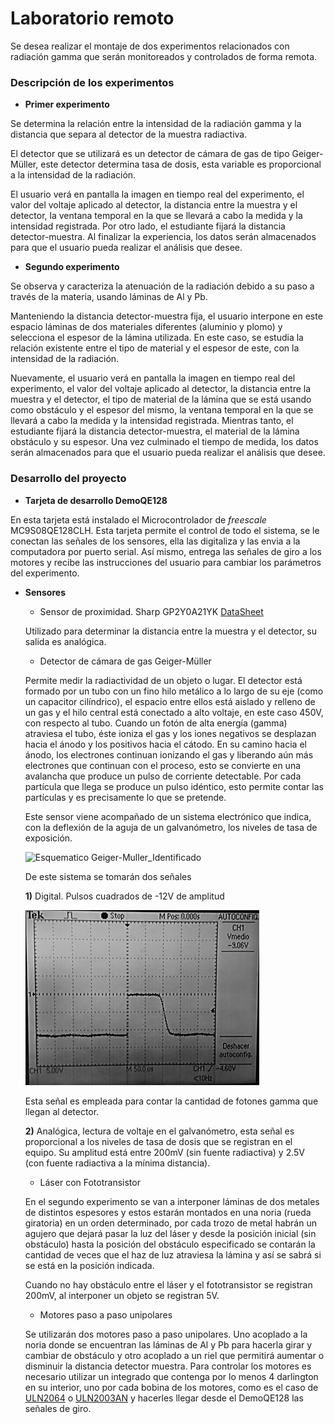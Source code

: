 
# Laboratorio remoto
Se desea realizar el montaje de dos experimentos relacionados con radiación gamma que serán monitoreados y controlados de forma remota.

### Descripción de los experimentos

- **Primer experimento**    
    
Se determina la relación entre la intensidad de la radiación gamma y la distancia que separa al detector de la muestra radiactiva. 

El detector que se utilizará es un detector de cámara de gas de tipo Geiger-Müller, este detector determina tasa de dosis, esta variable es proporcional a la intensidad de la radiación. 


El usuario verá en pantalla la imagen en tiempo real del experimento, el valor del voltaje aplicado al detector, la distancia entre la muestra y el detector, la ventana temporal en la que se llevará a cabo la medida y la intensidad registrada. Por otro lado, el estudiante fijará la distancia detector-muestra. Al finalizar la experiencia, los datos serán almacenados para que el usuario pueda realizar el análisis que desee.

- **Segundo experimento**

Se observa y caracteriza la atenuación de la radiación debido a su paso a través de la materia, usando láminas de Al y Pb. 

Manteniendo la distancia detector-muestra fija, el usuario interpone en este espacio láminas de dos materiales diferentes (aluminio y plomo) y selecciona el espesor de la lámina utilizada. En este caso, se estudia la relación existente entre el tipo de material y el espesor de este, con la intensidad de la radiación. 


Nuevamente, el usuario verá en pantalla la imagen en tiempo real del experimento, el valor del voltaje aplicado al detector, la distancia entre la muestra y el detector, el tipo de material de la lámina que se está usando como obstáculo y el espesor del mismo, la ventana temporal en la que se llevará a cabo la medida y la intensidad registrada. Mientras tanto, el estudiante fijará la distancia detector-muestra, el material de la lámina obstáculo y su espesor. Una vez culminado el tiempo de medida, los datos serán almacenados para que el usuario pueda realizar el análisis que desee.

### Desarrollo del proyecto
- **Tarjeta de desarrollo DemoQE128**

En esta tarjeta está instalado el Microcontrolador de *freescale* MC9S08QE128CLH. Esta tarjeta permite el control de todo el sistema, se le conectan las señales de los sensores, ella las digitaliza y las envia a la computadora por puerto serial. Así mismo, entrega las señales de giro a los motores y recibe las instrucciones del usuario para cambiar los parámetros del experimento.


- **Sensores**
    - Sensor de proximidad. Sharp GP2Y0A21YK [DataSheet][Sharp]
    
    Utilizado para determinar la distancia entre la muestra y el detector, su salida es analógica.
    
    - Detector de cámara de gas Geiger-Müller
    
    Permite medir la radiactividad de un objeto o lugar. El detector está formado por un tubo con un fino hilo metálico a lo largo de su eje (como un capacitor cilíndrico), el espacio entre ellos está aislado y relleno de un gas y el hilo central está conectado a alto voltaje, en este caso 450V, con respecto al tubo. Cuando un fotón de alta energía (gamma) atraviesa el tubo, éste ioniza el gas y los iones negativos se desplazan hacia el ánodo y los positivos hacia el cátodo. En su camino hacia el ánodo, los electrones continuan ionizando el gas y liberando aún más electrones que continuan con el proceso, esto se convierte en una avalancha que produce un pulso de corriente detectable. Por cada partícula que llega se produce un pulso idéntico, esto permite contar las partículas y es precisamente lo que se pretende. 
    
    Este sensor viene acompañado de un sistema electrónico que indica, con la deflexión de la aguja de un galvanómetro, los niveles de tasa de exposición. 
    
    ![Esquematico Geiger-Muller_Identificado](https://github.com/MnM3882/Laboratorio-remoto/blob/master/Wiki/imagenes_wiki/Esquematico%20Geiger-Muller_Identificado.png)
    
    De este sistema se tomarán dos señales
    
    **1)** Digital. Pulsos cuadrados de -12V de amplitud 
    
    ![Punto A](https://github.com/MnM3882/Laboratorio-remoto/blob/master/Wiki/imagenes_wiki/Punto%20A.jpg) 
    
    Esta señal es empleada para contar la cantidad de fotones gamma que llegan al detector.
    
    **2)** Analógica, lectura de voltaje en el galvanómetro, esta señal es proporcional a los niveles de tasa de dosis que se registran en el equipo. Su amplitud está entre 200mV (sin fuente radiactiva) y 2.5V (con fuente radiactiva a la mínima distancia).
    
    - Láser con Fototransistor
    
    En el segundo experimento se van a interponer láminas de dos metales de distintos espesores y estos estarán montados en una noria (rueda giratoria) en un orden determinado, por cada trozo de metal habrán un agujero que dejará pasar la luz del láser  y desde la posición inicial (sin obstáculo) hasta la posición del obstáculo especificado se contarán la cantidad de veces que el haz de luz atraviesa la lámina y así se sabrá si se está en la posición indicada.
    
    Cuando no hay obstáculo entre el láser y el fototransistor se registran 200mV, al interponer un objeto se registran 5V. 

    - Motores paso a paso unipolares

    Se utilizarán dos motores paso a paso unipolares. Uno acoplado a la noria donde se encuentran las láminas de Al y Pb para hacerla girar y cambiar de obstáculo y otro acoplado a un riel que permitirá aumentar o disminuir la distancia detector muestra. Para controlar los motores es necesario utilizar un integrado que contenga por lo menos 4 darlington en su interior, uno por cada bobina de los motores, como es el caso de [ULN2064](ULN2064) o [ULN2003AN][ULN2003AN] y hacerles llegar desde el DemoQE128 las señales de giro. 

[ULN2064]:http://www.st.com/content/ccc/resource/technical/document/datasheet/07/e7/0f/b6/ef/2d/41/88/CD00000177.pdf/files/CD00000177.pdf/jcr:content/translations/en.CD00000177.pdf

[ULN2003AN]:http://www.ti.com/lit/ds/symlink/uln2003a.pdf

[Sharp]:https://www.sparkfun.com/datasheets/Components/GP2Y0A21YK.pdf
